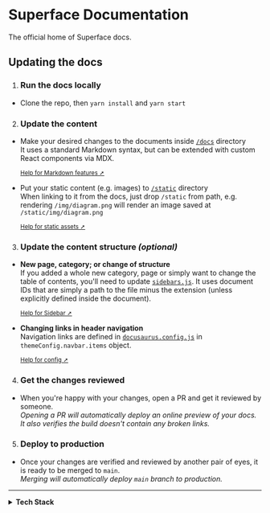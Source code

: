 # Superface Documentation

The official home of Superface docs.

## Updating the docs

1. ### Run the docs locally
- Clone the repo, then `yarn install` and `yarn start`

2. ### Update the content
- Make your desired changes to the documents inside 
[`/docs`](https://github.com/superfaceai/docs/tree/main/docs) directory<br />
  It uses a standard Markdown syntax, but can be extended with custom React components via MDX.

  <sup>[Help for Markdown features ➚](https://docusaurus.io/docs/markdown-features)</sup>

- Put your static content (e.g. images) to 
[`/static`](https://github.com/superfaceai/docs/tree/main/static) directory<br />
  When linking to it from the docs, just drop `/static` from path, e.g. rendering `/img/diagram.png`
  will render an image saved at `/static/img/diagram.png`

  <sup>[Help for static assets ➚](https://docusaurus.io/docs/static-assets)</sup>

3. ### Update the content structure _(optional)_

- **New page, category; or change of structure**<br />
  If you added a whole new category, page or simply want to change the table of contents,
  you'll need to update [`sidebars.js`](https://github.com/superfaceai/docs/blob/main/sidebars.js).
  It uses document IDs that are simply a path to the file minus the extension (unless explicitly
  defined inside the document).

  <sup>[Help for Sidebar ➚](https://docusaurus.io/docs/sidebar)</sup>

- **Changing links in header navigation**<br />
  Navigation links are defined in [`docusaurus.config.js`](https://github.com/superfaceai/docs/blob/main/docusaurus.config.js)
  in `themeConfig.navbar.items` object.

  <sup>[Help for config ➚](https://docusaurus.io/docs/docusaurus.config.js)</sup>


4. ### Get the changes reviewed
- When you're happy with your changes, open a PR and get it reviewed by someone.<br />
_Opening a PR will automatically deploy an online preview of your docs. It also verifies the build
doesn't contain any broken links._

5. ### Deploy to production
- Once your changes are verified and reviewed by another pair of eyes, it is ready to be merged to `main`.<br />
_Merging will automatically deploy `main` branch to production._


---

<details>
  <summary><strong>Tech Stack</strong></summary>
  
  <br />
  These docs are built using [Docusaurus 2](https://docusaurus.io/).

  The site is deployed on [Vercel](https://vercel.com/) to
  [`docs`](https://vercel.com/superface/docs) project.

  All deployments are automated via GitHub Actions and you can keep track of them
  in [the repository's environments](https://github.com/superfaceai/docs/deployments).

  - Preview: gets deployed for each PR
  - Production: gets deployed continuously from `main` branch

  Each deploy first verifies the validity of the build.

  If you'd like to run a production build locally:

  ```bash
  yarn build && yarn serve
  ```
</details>